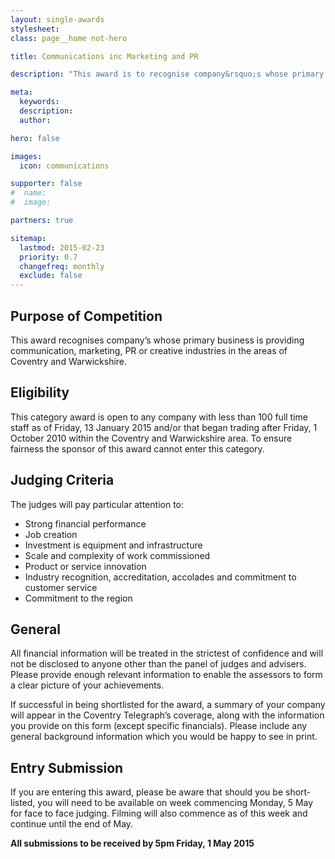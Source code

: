 ```yaml
---
layout: single-awards
stylesheet:
class: page__home not-hero

title: Communications inc Marketing and PR

description: "This award is to recognise company&rsquo;s whose primary business is providing communication, marketing, PR or creative industries in the areas of Coventry and Warwickshire."

meta:
  keywords:
  description:
  author:

hero: false

images:
  icon: communications

supporter: false
#  name:
#  image:

partners: true

sitemap:
  lastmod: 2015-02-23
  priority: 0.7
  changefreq: monthly
  exclude: false
---
```


## Purpose of Competition

This award recognises company&rsquo;s whose primary business is providing communication, marketing, PR or creative industries in the areas of Coventry and Warwickshire.

## Eligibility

This category award is open to any company with less than 100 full time staff as of Friday, 13 January 2015 and/or that began trading after Friday, 1 October 2010 within the Coventry and Warwickshire area. To ensure fairness the sponsor of this award cannot enter this category.

## Judging Criteria

The judges will pay particular attention to:

- Strong financial performance
- Job creation
- Investment is equipment and infrastructure
- Scale and complexity of work commissioned
- Product or service innovation
- Industry recognition, accreditation, accolades and commitment to customer service
- Commitment to the region


## General

All financial information will be treated in the strictest of confidence and will not be disclosed to anyone other than the panel of judges and advisers.  Please provide enough relevant information to enable the assessors to form a clear picture of your achievements.

If successful in being shortlisted for the award, a summary of your company will appear in the Coventry Telegraph&rsquo;s  coverage, along with the information you provide on this form (except specific financials). Please include any general background information which you would be happy to see in print.

## Entry Submission

If you are entering this award, please be aware that should you be short-listed, you will need to be available on week commencing Monday, 5 May for face to face judging. Filming will also commence as of this week and continue until the end of May.

**All submissions to be received by 5pm&nbsp;Friday, 1&nbsp;May&nbsp;2015**
